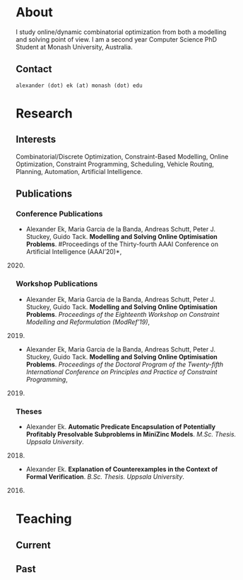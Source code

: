 # About

I study online/dynamic combinatorial optimization from both a modelling and solving point of view.
I am a second year Computer Science PhD Student at Monash University, Australia.

## Contact

`alexander (dot) ek (at) monash (dot) edu`

# Research

## Interests

Combinatorial/Discrete Optimization, Constraint-Based Modelling, Online Optimization, Constraint Programming, Scheduling, Vehicle Routing, Planning, Automation, Artificial Intelligence.

## Publications

### Conference Publications

* Alexander Ek, Maria Garcia de la Banda, Andreas Schutt, Peter J. Stuckey, Guido Tack.
**Modelling and Solving Online Optimisation Problems**.
#Proceedings of the Thirty-fourth AAAI Conference on Artificial Intelligence (AAAI’20)*,
2020.

### Workshop Publications

* Alexander Ek, Maria Garcia de la Banda, Andreas Schutt, Peter J. Stuckey, Guido Tack.
**Modelling and Solving Online Optimisation Problems**.
*Proceedings of the Eighteenth Workshop on Constraint Modelling and Reformulation (ModRef’19)*,
2019.

* Alexander Ek, Maria Garcia de la Banda, Andreas Schutt, Peter J. Stuckey, Guido Tack.
**Modelling and Solving Online Optimisation Problems**.
*Proceedings of the Doctoral Program of the Twenty-fifth International Conference on Principles and Practice of Constraint Programming*,
2019.

### Theses

* Alexander Ek.
**Automatic Predicate Encapsulation of Potentially Profitably Presolvable Subproblems in MiniZinc Models**.
*M.Sc. Thesis. Uppsala University*.
2018.

* Alexander Ek.
**Explanation of Counterexamples in the Context of Formal Verification**.
*B.Sc. Thesis. Uppsala University*.
2016.

# Teaching

## Current

## Past
